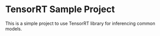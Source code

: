 # TensorRT Sample Project

This is a simple project to use TensorRT library for inferencing common models.
